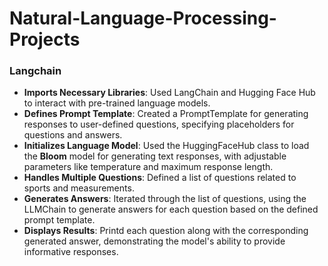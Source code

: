 # Natural-Language-Processing-Projects

### Langchain

- **Imports Necessary Libraries**: Used LangChain and Hugging Face Hub to interact with pre-trained language models.
- **Defines Prompt Template**: Created a PromptTemplate for generating responses to user-defined questions, specifying placeholders for questions and answers.
- **Initializes Language Model**: Used the HuggingFaceHub class to load the **Bloom** model for generating text responses, with adjustable parameters like temperature and maximum response length.
- **Handles Multiple Questions**: Defined a list of questions related to sports and measurements.
- **Generates Answers**: Iterated through the list of questions, using the LLMChain to generate answers for each question based on the defined prompt template.
- **Displays Results**: Printd each question along with the corresponding generated answer, demonstrating the model's ability to provide informative responses.

